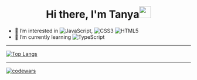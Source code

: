 <h1 align="center">Hi there, I'm Tanya<img src="https://github.com/blackcater/blackcater/raw/main/images/Hi.gif" height="32"/></h1>

- 👀 I’m interested in ![JavaScript](https://img.shields.io/badge/javascript-%23323330.svg?style=for-the-badge&logo=javascript&logoColor=%23F7DF1E), ![CSS3](https://img.shields.io/badge/css3-%231572B6.svg?style=for-the-badge&logo=css3&logoColor=white) ![HTML5](https://img.shields.io/badge/html5-%23E34F26.svg?style=for-the-badge&logo=html5&logoColor=white)
- 🌱 I’m currently learning ![TypeScript](https://img.shields.io/badge/typescript-%23007ACC.svg?style=for-the-badge&logo=typescript&logoColor=white)


--------------------


[![Top Langs](https://github-readme-stats.vercel.app/api/top-langs/?username=HaneulSky&layout=compact)](https://github.com/anuraghazra/github-readme-stats)


--------------------------------
[![codewars](https://www.codewars.com/users/HaneulSky/badges/large)](https://www.codewars.com/users/HaneulSky)

<!---
HaneulSky/HaneulSky is a ✨ special ✨ repository because its `README.md` (this file) appears on your GitHub profile.
You can click the Preview link to take a look at your changes.
--->
